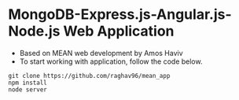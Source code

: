 # MongoDB-Express.js-Angular.js-Node.js Web Application
- Based on MEAN web development by Amos Haviv
- To start working with application, follow the code below.
```
git clone https://github.com/raghav96/mean_app
npm install
node server
```
